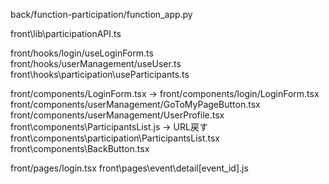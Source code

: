 back/function-participation/function_app.py

front\lib\participationAPI.ts

front/hooks/login/useLoginForm.ts
front/hooks/userManagement/useUser.ts
front\hooks\participation\useParticipants.ts

front/components/LoginForm.tsx -> front/components/login/LoginForm.tsx
front/components/userManagement/GoToMyPageButton.tsx
front/components/userManagement/UserProfile.tsx
front\components\ParticipantsList.js -> URL戻す
front\components\participation\ParticipantsList.tsx
front\components\BackButton.tsx

front/pages/login.tsx
front\pages\event\detail\[event_id].js
